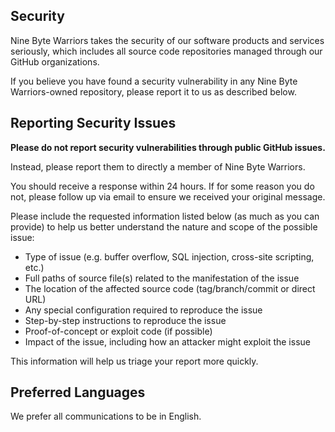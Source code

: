 ## Security

Nine Byte Warriors takes the security of our software products and services seriously, which includes all source code repositories managed through our GitHub organizations.

If you believe you have found a security vulnerability in any Nine Byte Warriors-owned repository, please report it to us as described below.

## Reporting Security Issues

**Please do not report security vulnerabilities through public GitHub issues.**

Instead, please report them to directly a member of Nine Byte Warriors.

You should receive a response within 24 hours. If for some reason you do not, please follow up via email to ensure we received your original message.

Please include the requested information listed below (as much as you can provide) to help us better understand the nature and scope of the possible issue:

  * Type of issue (e.g. buffer overflow, SQL injection, cross-site scripting, etc.)
  * Full paths of source file(s) related to the manifestation of the issue
  * The location of the affected source code (tag/branch/commit or direct URL)
  * Any special configuration required to reproduce the issue
  * Step-by-step instructions to reproduce the issue
  * Proof-of-concept or exploit code (if possible)
  * Impact of the issue, including how an attacker might exploit the issue

This information will help us triage your report more quickly.

## Preferred Languages

We prefer all communications to be in English.
